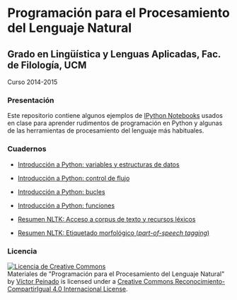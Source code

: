 # Programación para el Procesamiento del Lenguaje Natural

## Grado en Lingüística y Lenguas Aplicadas, Fac. de Filología, UCM

Curso 2014-2015

### Presentación

Este repositorio contiene algunos ejemplos de [IPython Notebooks](http://ipython.org/notebook.html) usados en clase para aprender rudimentos de programación en Python y algunas de las herramientas de procesamiento del lenguaje más habituales.

### Cuadernos

- [Introducción a Python: variables y estructuras de
  datos](http://nbviewer.ipython.org/github/vitojph/2014progpln/blob/master/1-Intro-Python.ipynb)

- [Introducción a Python: control de flujo](http://nbviewer.ipython.org/github/vitojph/2014progpln/blob/master/2-Python-control-fujo.ipynb)

- [Introducción a Python:
  bucles](http://nbviewer.ipython.org/github/vitojph/2014progpln/blob/master/3-Python-bucles.ipynb)

- [Introducción
  a Python: funciones](http://nbviewer.ipython.org/github/vitojph/2014progpln/blob/master/4-Python-funciones.ipynb)

- [Resumen NLTK: Acceso a corpus de texto y recursos léxicos](http://nbviewer.ipython.org/github/vitojph/2014progpln/blob/master/5-nltk-corpus.ipynb)

- [Resumen NLTK: Etiquetado morfológico (*part-of-speech tagging*)](http://nbviewer.ipython.org/github/vitojph/2014progpln/blob/master/6-nltk-pos.ipynb)




### Licencia

<a rel="license" href="http://creativecommons.org/licenses/by-sa/4.0/"><img
alt="Licencia de Creative Commons" style="border-width:0"
src="https://i.creativecommons.org/l/by-sa/4.0/88x31.png" /></a><br /><span
xmlns:dct="http://purl.org/dc/terms/" property="dct:title">Materiales de
"Programación para el Procesamiento del Lenguaje Natural"</span> by <a
xmlns:cc="http://creativecommons.org/ns#" href="http://vitojph.github.io/"
property="cc:attributionName" rel="cc:attributionURL">Víctor Peinado</a> is
licensed under a <a rel="license"
href="http://creativecommons.org/licenses/by-sa/4.0/">Creative Commons
Reconocimiento-CompartirIgual 4.0 Internacional License</a>.

